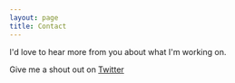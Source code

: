 ```yaml
---
layout: page
title: Contact
---
```


I'd love to hear more from you about what I'm working on.

Give me a shout out on [Twitter](https://twitter.com/jofus101)